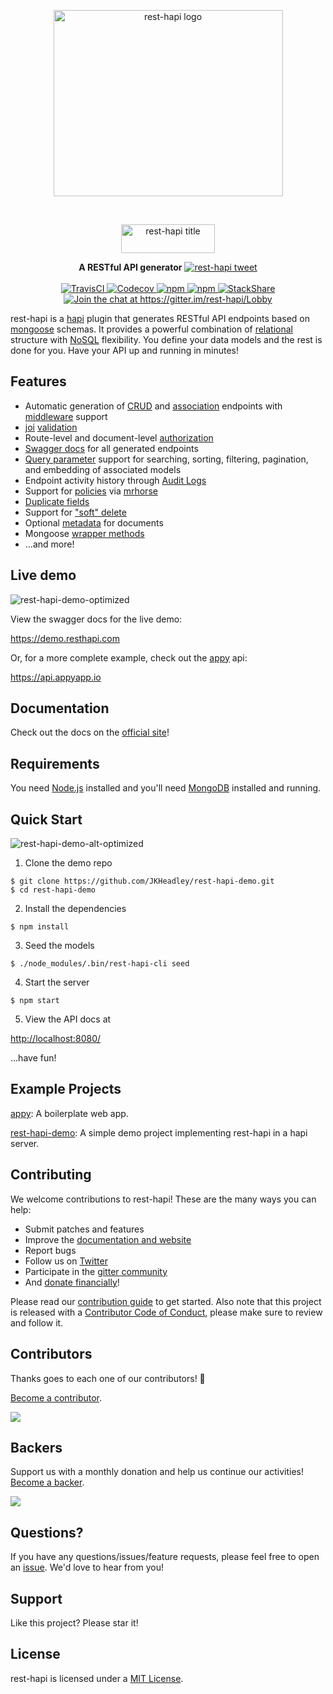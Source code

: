 <p align="center"><a href="https://resthapi.com" target="_blank" rel="noopener noreferrer"><img width="367" height="298" src="https://user-images.githubusercontent.com/12631935/41144156-931d244c-6ac1-11e8-86e5-24fd5fcda8ec.png" alt="rest-hapi logo"></a></p>

<br />


<p align="center"><a href="https://jkheadley.github.io/rest-hapi/" target="_blank" rel="noopener noreferrer"><img width="150" height="46" src="https://user-images.githubusercontent.com/12631935/41491054-c208589a-70ab-11e8-9bac-b1ad47123a30.png" alt="rest-hapi title"></a></p>

<div align="center">
  <strong>A RESTful API generator</strong> <a href="https://twitter.com/intent/tweet?text=Generate%20RESTful%20API%20endpoints%20with%20rest-hapi!&url=https://resthapi.com&via=resthapi&hashtags=mongoosejs,hapijs,nodejs,MongoDB">
    <img alt="rest-hapi tweet" src="https://img.shields.io/twitter/url/http/shields.io.svg?style=social">
  </a> 
</div>

<br />

<div align="center">
  <a href="https://travis-ci.org/JKHeadley/rest-hapi">
    <img alt="TravisCI" src="https://img.shields.io/travis/JKHeadley/rest-hapi.svg?style=flat-square">
  </a>
  <a href="https://codecov.io/gh/JKHeadley/rest-hapi">
    <img alt="Codecov" src="https://img.shields.io/codecov/c/github/JKHeadley/rest-hapi.svg?style=flat-square">
  </a>
  <a href="https://www.npmjs.com/package/rest-hapi">
    <img alt="npm" src="https://img.shields.io/npm/dt/rest-hapi.svg?style=flat-square">
  </a>
  <a href="https://www.npmjs.com/package/rest-hapi">
    <img alt="npm" src="https://img.shields.io/npm/v/rest-hapi.svg?style=flat-square">
  </a>
  <a href="https://stackshare.io/JKHeadley/rest-hapi">
    <img alt="StackShare" src="https://img.shields.io/badge/tech-stack-0690fa.svg?style=flat-square">
  </a>
  <a href="https://gitter.im/rest-hapi/Lobby">
    <img alt="Join the chat at https://gitter.im/rest-hapi/Lobby" src="https://badges.gitter.im/rest-hapi/Lobby.svg?style=flat-square">
  </a>
</div>


rest-hapi is a [hapi](https://hapijs.com/) plugin that generates RESTful API endpoints based on [mongoose](http://mongoosejs.com/) schemas. It provides a powerful combination of [relational](https://jkheadley.github.io/rest-hapi/docs/associations.html) structure with [NoSQL](https://jkheadley.github.io/rest-hapi/docs/creating-endpoints.html) flexibility.  You define your data models and the rest is done for you.  Have your API up and running in minutes!

## Features

* Automatic generation of [CRUD](https://jkheadley.github.io/rest-hapi/docs/creating-endpoints.html) and [association](https://jkheadley.github.io/rest-hapi/docs/associations.html) endpoints with [middleware](https://jkheadley.github.io/rest-hapi/docs/middleware.html) support
* [joi](https://github.com/hapijs/joi) [validation](https://jkheadley.github.io/rest-hapi/docs/validation.html)
* Route-level and document-level [authorization](https://jkheadley.github.io/rest-hapi/docs/authorization.html)
* [Swagger docs](https://jkheadley.github.io/rest-hapi/docs/swagger-documentation.html) for all generated endpoints
* [Query parameter](https://jkheadley.github.io/rest-hapi/docs/querying.html) support for searching, sorting, filtering, pagination, and embedding of associated models
* Endpoint activity history through [Audit Logs](https://jkheadley.github.io/rest-hapi/docs/audit-logs.html)
* Support for [policies](https://jkheadley.github.io/rest-hapi/docs/policies.html) via [mrhorse](https://github.com/mark-bradshaw/mrhorse)
* [Duplicate fields](https://jkheadley.github.io/rest-hapi/docs/duplicate-fields.html)
* Support for ["soft" delete](https://jkheadley.github.io/rest-hapi/docs/soft-delete.html)
* Optional [metadata](https://jkheadley.github.io/rest-hapi/docs/metadata.html) for documents
* Mongoose [wrapper methods](https://jkheadley.github.io/rest-hapi/docs/mongoose-wrapper-methods.html)
* ...and more!

## Live demo

![rest-hapi-demo-optimized](https://user-images.githubusercontent.com/12631935/41813184-b31cac6a-76e5-11e8-84c3-881d98e6c65d.gif)


View the swagger docs for the live demo:

https://demo.resthapi.com

Or, for a more complete example, check out the [appy](https://appyapp.io) api:

https://api.appyapp.io

## Documentation

Check out the docs on the [official site](https://jkheadley.github.io/rest-hapi)!

## Requirements

You need [Node.js](https://nodejs.org/en/) installed and you'll need [MongoDB](https://docs.mongodb.com/manual/installation/) installed and running.

## Quick Start
![rest-hapi-demo-alt-optimized](https://user-images.githubusercontent.com/12631935/41813206-0d2298a0-76e6-11e8-95d4-9b1e521c179e.gif)

1) Clone the demo repo
```
$ git clone https://github.com/JKHeadley/rest-hapi-demo.git
$ cd rest-hapi-demo
```

2) Install the dependencies
```
$ npm install
```

3) Seed the models
```
$ ./node_modules/.bin/rest-hapi-cli seed
```

4) Start the server
```
$ npm start
```

5) View the API docs at 

[http://localhost:8080/](http://localhost:8080/)

...have fun!

## Example Projects

[appy](https://github.com/JKHeadley/appy): A boilerplate web app.

[rest-hapi-demo](https://github.com/JKHeadley/rest-hapi-demo): A simple demo project implementing rest-hapi in a hapi server.

## Contributing

We welcome contributions to rest-hapi! These are the many ways you can help:

- Submit patches and features
- Improve the [documentation and website](https://jkheadley.github.io/rest-hapi/)
- Report bugs
- Follow us on [Twitter](https://twitter.com/resthapi)
- Participate in the [gitter community](https://gitter.im/rest-hapi/Lobby)
- And [donate financially](https://opencollective.com/rest-hapi)!

Please read our [contribution guide](CONTRIBUTING.md) to get started. Also note
that this project is released with a
[Contributor Code of Conduct](CODE_OF_CONDUCT.md), please make sure to review
and follow it.

## Contributors

Thanks goes to each one of our contributors! 🙏

[Become a contributor](CONTRIBUTING.md).

<a href="https://github.com/JKHeadley/rest-hapi/graphs/contributors"><img src="https://opencollective.com/rest-hapi/contributors.svg?width=890&button=false" /></a>

## Backers

Support us with a monthly donation and help us continue our activities!
[Become a backer](https://opencollective.com/rest-hapi#backers).

<a href="https://opencollective.com/rest-hapi#backers"><img src="https://opencollective.com/rest-hapi/backers.svg?width=890" /></a>

## Questions?
If you have any questions/issues/feature requests, please feel free to open an [issue](https://github.com/JKHeadley/rest-hapi/issues/new).  We'd love to hear from you!

## Support
Like this project? Please star it! 

## License
rest-hapi is licensed under a [MIT License](LICENSE).
